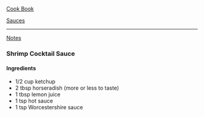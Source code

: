 [Cook Book]()  

[Sauces]()  

-----  

[Notes]()  

### Shrimp Cocktail Sauce  

#### Ingredients  

* 1/2 cup ketchup
* 2 tbsp horseradish (more or less to taste)
* 1 tbsp lemon juice
* 1 tsp hot sauce
* 1 tsp Worcestershire sauce
